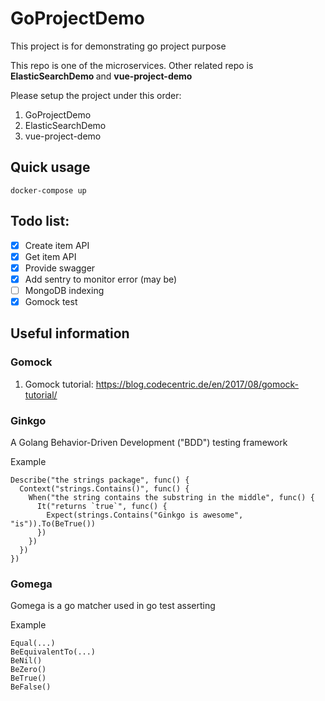# GoProjectDemo

This project is for demonstrating go project purpose

This repo is one of the microservices. Other related repo is <b> ElasticSearchDemo </b> and <b>vue-project-demo</b> 

Please setup the project under this order:
1. GoProjectDemo
2. ElasticSearchDemo
3. vue-project-demo

## Quick usage
```
docker-compose up
```

## Todo list:

- [x] Create item API
- [x] Get item API
- [x] Provide swagger
- [x] Add sentry to monitor error (may be)
- [ ] MongoDB indexing
- [x] Gomock test

## Useful information

### Gomock

1.  Gomock tutorial: https://blog.codecentric.de/en/2017/08/gomock-tutorial/

### Ginkgo

A Golang Behavior-Driven Development ("BDD") testing framework

Example

```
Describe("the strings package", func() {
  Context("strings.Contains()", func() {
    When("the string contains the substring in the middle", func() {
      It("returns `true`", func() {
        Expect(strings.Contains("Ginkgo is awesome", "is")).To(BeTrue())
      })
    })
  })
})
```

### Gomega

Gomega is a go matcher used in go test asserting

Example

```
Equal(...)
BeEquivalentTo(...)
BeNil()
BeZero()
BeTrue()
BeFalse()
```
